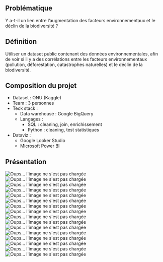 ## Problématique
Y a-t-il un lien entre l’augmentation des facteurs environnementaux et le déclin de la biodiversité ?

## Définition
Utiliser un dataset public contenant des données environnementales, afin de voir si il y a des corrélations entre les facteurs environnementaux (pollution, déforestation, catastrophes naturelles) et le déclin de la biodiversité.

## Composition du projet
- Dataset : ONU (Kaggle)
- Team : 3 personnes
- Teck stack :
    - Data warehouse : Google BigQuery
    - Langages :
        - SQL : cleaning, join, enrichissement
        - Python : cleaning, test statistiques
- Dataviz :
    - Google Looker Studio
    - Microsoft Power BI

## Présentation
 
![Oups... l'image ne s'est pas chargée](assets/images/Biodiversity%20slides_15.03.2024_pages-to-jpg-0001.jpg)
![Oups... l'image ne s'est pas chargée](assets/images/Biodiversity%20slides_15.03.2024_pages-to-jpg-0002.jpg)
![Oups... l'image ne s'est pas chargée](assets/images/Biodiversity%20slides_15.03.2024_pages-to-jpg-0003.jpg)
![Oups... l'image ne s'est pas chargée](assets/images/Biodiversity%20slides_15.03.2024_pages-to-jpg-0005.jpg)
![Oups... l'image ne s'est pas chargée](assets/images/Biodiversity%20slides_15.03.2024_pages-to-jpg-0006.jpg)
![Oups... l'image ne s'est pas chargée](assets/images/Biodiversity%20slides_15.03.2024_pages-to-jpg-0007.jpg)
![Oups... l'image ne s'est pas chargée](assets/images/Biodiversity%20slides_15.03.2024_pages-to-jpg-0008.jpg)
![Oups... l'image ne s'est pas chargée](assets/images/Biodiversity%20slides_15.03.2024_pages-to-jpg-0010.jpg)
![Oups... l'image ne s'est pas chargée](assets/images/Biodiversity%20slides_15.03.2024_pages-to-jpg-0011.jpg)
![Oups... l'image ne s'est pas chargée](assets/images/Biodiversity%20slides_15.03.2024_pages-to-jpg-0012.jpg)
![Oups... l'image ne s'est pas chargée](assets/images/Biodiversity%20slides_15.03.2024_pages-to-jpg-0013.jpg)
![Oups... l'image ne s'est pas chargée](assets/images/Biodiversity%20slides_15.03.2024_pages-to-jpg-0014.jpg)
![Oups... l'image ne s'est pas chargée](assets/images/Biodiversity%20slides_15.03.2024_pages-to-jpg-0015.jpg)
![Oups... l'image ne s'est pas chargée](assets/images/Biodiversity%20slides_15.03.2024_pages-to-jpg-0016.jpg)
![Oups... l'image ne s'est pas chargée](assets/images/Biodiversity%20slides_15.03.2024_pages-to-jpg-0017.jpg)
![Oups... l'image ne s'est pas chargée](assets/images/Biodiversity%20slides_15.03.2024_pages-to-jpg-0019.jpg)
